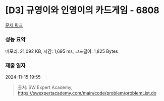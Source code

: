 # [D3] 규영이와 인영이의 카드게임 - 6808 

[문제 링크](https://swexpertacademy.com/main/code/problem/problemDetail.do?contestProbId=AWgv9va6HnkDFAW0) 

### 성능 요약

메모리: 21,092 KB, 시간: 1,695 ms, 코드길이: 1,825 Bytes

### 제출 일자

2024-11-15 19:55



> 출처: SW Expert Academy, https://swexpertacademy.com/main/code/problem/problemList.do